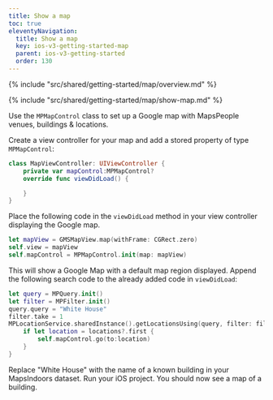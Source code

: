 ```yaml
---
title: Show a map
toc: true
eleventyNavigation:
  title: Show a map
  key: ios-v3-getting-started-map
  parent: ios-v3-getting-started
  order: 130
---
```


<!-- Overview -->
{% include "src/shared/getting-started/map/overview.md" %}

<!-- Set up MapsIndoors -->
{% include "src/shared/getting-started/map/show-map.md" %}

Use the `MPMapControl` class to set up a Google map with MapsPeople venues, buildings & locations.

Create a view controller for your map and add a stored property of type `MPMapControl`:

```swift
class MapViewController: UIViewController {
    private var mapControl:MPMapControl?
    override func viewDidLoad() {

    }
}
```

Place the following code in the `viewDidLoad` method in your view controller displaying the Google map.

```swift
let mapView = GMSMapView.map(withFrame: CGRect.zero)
self.view = mapView
self.mapControl = MPMapControl.init(map: mapView)
```

This will show a Google Map with a default map region displayed. Append the following search code to the already added code in `viewDidLoad`:

```swift
let query = MPQuery.init()
let filter = MPFilter.init()
query.query = "White House"
filter.take = 1
MPLocationService.sharedInstance().getLocationsUsing(query, filter: filter) { (locations, error) in
    if let location = locations?.first {
        self.mapControl.go(to:location)
    }
}
```

Replace "White House" with the name of a known building in your MapsIndoors dataset. Run your iOS project. You should now see a map of a building.

